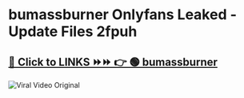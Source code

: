 
 # bumassburner Onlyfans Leaked - Update Files 2fpuh

## <h2><a href="https://clipsfans.com/bumassburner&ref=git">🔗 Click to LINKS ⏩⏩ 👉 🟢 bumassburner </a></h2>

<a href="https://clipsfans.com/bumassburner&ref=git" rel="nofollow" data-target="animated-image.originalLink"><img src="https://i.ibb.co.com/xMMVF88/686577567.gif" alt="Viral Video Original" style="max-width: 100%; display: inline-block;" data-target="animated-image.originalImage"></a>

